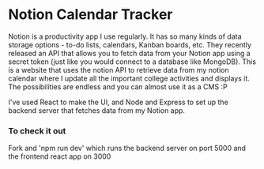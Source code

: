 # Notion Calendar Tracker 
Notion is a productivity app I use regularly. It has so many kinds of data storage options - to-do lists, calendars, Kanban boards, etc. They recently released an API that allows you to fetch data from your Notion app using a secret token (just like you would connect to a database like MongoDB). This is a website that uses the notion API to retrieve data from my notion calendar where I update all the important college activities and displays it. The possibilities are endless and you can almost use it as a CMS :P

I've used React to make the UI, and Node and Express to set up the backend server that fetches data from my Notion app.

### To check it out
Fork and 'npm run dev' which runs the backend server on port 5000 and the frontend react app on 3000
